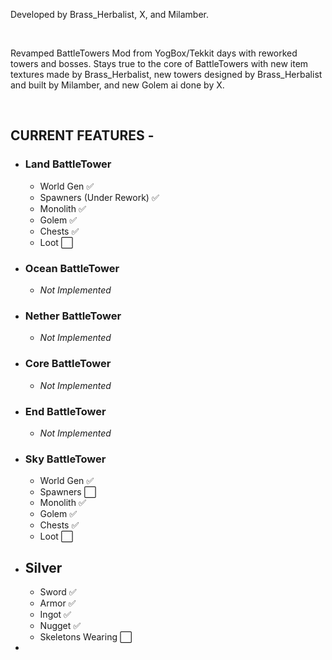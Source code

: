 Developed by Brass_Herbalist, X, and Milamber.

 

Revamped BattleTowers Mod from YogBox/Tekkit days with reworked towers and bosses.
Stays true to the core of BattleTowers with new item textures made by Brass_Herbalist, new towers designed by
Brass_Herbalist and built by Milamber, and new Golem ai done by X.


 

## CURRENT FEATURES -

 - ### Land BattleTower 
   - World Gen ✅ 
   - Spawners (Under Rework) ✅
   - Monolith ✅
   - Golem ✅
   - Chests ✅
   - Loot ⬜
 - ### Ocean BattleTower 
   - *Not Implemented*
 - ### Nether BattleTower
    - *Not Implemented*
 - ### Core BattleTower
    - *Not Implemented*
 - ### End BattleTower
    - *Not Implemented*
 - ### Sky BattleTower
    - World Gen ✅
    - Spawners ⬜
    - Monolith ✅
    - Golem ✅
    - Chests ✅
    - Loot ⬜
 - ## Silver
   - Sword ✅
   - Armor ✅
   - Ingot ✅
   - Nugget ✅
   - Skeletons Wearing ⬜
 - 

 
  